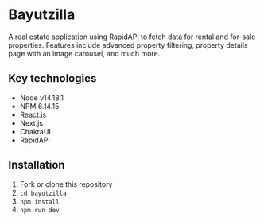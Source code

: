 # Bayutzilla

A real estate application using RapidAPI to fetch data for rental and for-sale properties. Features include advanced property filtering, property details page with an image carousel, and much more.

## Key technologies

- Node v14.18.1
- NPM 6.14.15
- React.js
- Next.js
- ChakraUI
- RapidAPI

## Installation

1. Fork or clone this repository
2. `cd bayutzilla`
3. `npm install`
4. `npm run dev`
